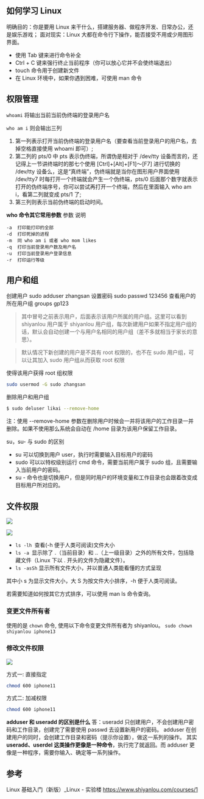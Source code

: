 ## 如何学习 Linux

明确目的：你是要用 Linux 来干什么，搭建服务器、做程序开发、日常办公，还是娱乐游戏；
面对现实：Linux 大都在命令行下操作，能否接受不用或少用图形界面。

* 使用 Tab 键来进行命令补全
* Ctrl + C 键来强行终止当前程序（你可以放心它并不会使终端退出）
* touch 命令用于创建新文件
* 在 Linux 环境中，如果你遇到困难，可使用 man 命令

## 权限管理

`whoami` 将输出当前当前伪终端的登录用户名

`who am i` 则会输出三列

1. 第一列表示打开当前伪终端的登录用户名（要查看当前登录用户的用户名，去掉空格直接使用 whoami 即可）;
2. 第二列的 pts/0 中 pts 表示伪终端，所谓伪是相对于 /dev/tty 设备而言的，还记得上一节讲终端时的那七个使用 [Ctrl]+[Alt]+[F1]～[F7] 进行切换的 /dev/tty 设备么，这是“真终端”，伪终端就是当你在图形用户界面使用 /dev/tty7 时每打开一个终端就会产生一个伪终端，pts/0 后面那个数字就表示打开的伪终端序号，你可以尝试再打开一个终端，然后在里面输入 who am i，看第二列就变成 pts/1 了;
3. 第三列则表示当前伪终端的启动时间。

**who 命令其它常用参数**
参数	说明

```
-a	打印能打印的全部
-d	打印死掉的进程
-m	同 who am i 或者 who mom likes
-q	打印当前登录用户数及用户名
-u	打印当前登录用户登录信息
-r	打印运行等级
```

## 用户和组

创建用户 sudo adduser zhangsan
设置密码 sudo passwd 123456
查看用户的所在用户组 groups gp123 

> 其中冒号之前表示用户，后面表示该用户所属的用户组。这里可以看到 shiyanlou 用户属于 shiyanlou 用户组，每次新建用户如果不指定用户组的话，默认会自动创建一个与用户名相同的用户组（差不多就相当于家长的意思）。

> 默认情况下新创建的用户是不具有 root 权限的，也不在 sudo 用户组，可以让其加入 sudo 用户组从而获取 root 权限

使得该用户获得 root 组权限

```sh
sudo usermod -G sudo zhangsan
```

删除用户和用户组

```sh
$ sudo deluser likai --remove-home
```

注：使用 --remove-home 参数在删除用户时候会一并将该用户的工作目录一并删除。如果不使用那么系统会自动在 /home 目录为该用户保留工作目录。

su，su- 与 sudo 的区别

* su <user> 可以切换到用户 user，执行时需要输入目标用户的密码
* sudo <cmd> 可以以特权级别运行 cmd 命令，需要当前用户属于 sudo 组，且需要输入当前用户的密码。
* su - <user> 命令也是切换用户，但是同时用户的环境变量和工作目录也会跟着改变成目标用户所对应的。

## 文件权限

![](https://upload-images.jianshu.io/upload_images/1662509-2aa3d5ef487c21cc.png?imageMogr2/auto-orient/strip%7CimageView2/2/w/1240)

![](https://upload-images.jianshu.io/upload_images/1662509-3321f6dd11ecaab3.png?imageMogr2/auto-orient/strip%7CimageView2/2/w/1240)

* `ls -lh `查看(-h 便于人类可阅读)文件大小
* `ls -a `显示除了 .（当前目录）和 ..（上一级目录）之外的所有文件，包括隐藏文件（Linux 下以 . 开头的文件为隐藏文件）。
* `ls -asSh` 显示所有文件大小，并以普通人类能看懂的方式呈现

其中小 s 为显示文件大小，大 S 为按文件大小排序，-h 便于人类可阅读。

若需要知道如何按其它方式排序，可以使用 man ls 命令查询。

### 变更文件所有者

使用的是 `chown` 命令, 使用以下命令变更文件所有者为 shiyanlou。
`sudo chown shiyanlou iphone13`

### 修改文件权限

![](https://upload-images.jianshu.io/upload_images/1662509-84044f077691032c.png?imageMogr2/auto-orient/strip%7CimageView2/2/w/1240)

方式一: 直接指定

```sh
chmod 600 iphone11
```

方式二: 加减权限

```sh
chmod 600 iphone11
```

**adduser 和 useradd 的区别是什么**
答：useradd 只创建用户，不会创建用户密码和工作目录，创建完了需要使用 passwd <username> 去设置新用户的密码。
adduser 在创建用户的同时，会创建工作目录和密码（提示你设置），做这一系列的操作。
其实 **useradd、userdel 这类操作更像是一种命令**，执行完了就返回。而 adduser 更像是一种程序，需要你输入、确定等一系列操作。

## 参考

Linux 基础入门（新版）_Linux - 实验楼
https://www.shiyanlou.com/courses/1
